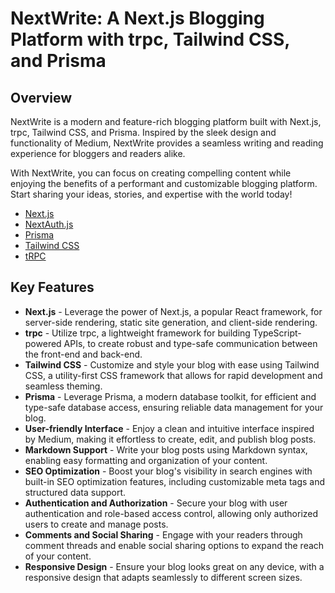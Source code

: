 # NextWrite: A Next.js Blogging Platform with trpc, Tailwind CSS, and Prisma


## Overview

NextWrite is a modern and feature-rich blogging platform built with Next.js, trpc, Tailwind CSS, and Prisma. Inspired by the sleek design and functionality of Medium, NextWrite provides a seamless writing and reading experience for bloggers and readers alike. 

With NextWrite, you can focus on creating compelling content while enjoying the benefits of a performant and customizable blogging platform. Start sharing your ideas, stories, and expertise with the world today!

- [Next.js](https://nextjs.org)
- [NextAuth.js](https://next-auth.js.org)
- [Prisma](https://prisma.io)
- [Tailwind CSS](https://tailwindcss.com)
- [tRPC](https://trpc.io)

## Key Features

- **Next.js** - Leverage the power of Next.js, a popular React framework, for server-side rendering, static site generation, and client-side rendering.
- **trpc** - Utilize trpc, a lightweight framework for building TypeScript-powered APIs, to create robust and type-safe communication between the front-end and back-end.
- **Tailwind CSS** - Customize and style your blog with ease using Tailwind CSS, a utility-first CSS framework that allows for rapid development and seamless theming.
- **Prisma** - Leverage Prisma, a modern database toolkit, for efficient and type-safe database access, ensuring reliable data management for your blog.
- **User-friendly Interface** - Enjoy a clean and intuitive interface inspired by Medium, making it effortless to create, edit, and publish blog posts.
- **Markdown Support** - Write your blog posts using Markdown syntax, enabling easy formatting and organization of your content.
- **SEO Optimization** - Boost your blog's visibility in search engines with built-in SEO optimization features, including customizable meta tags and structured data support.
- **Authentication and Authorization** - Secure your blog with user authentication and role-based access control, allowing only authorized users to create and manage posts.
- **Comments and Social Sharing** - Engage with your readers through comment threads and enable social sharing options to expand the reach of your content.
- **Responsive Design** - Ensure your blog looks great on any device, with a responsive design that adapts seamlessly to different screen sizes.

